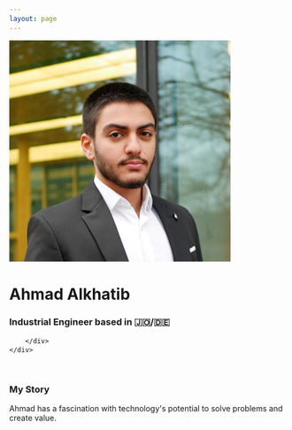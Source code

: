 ```yaml
---
layout: page
---
```


<div class="home-info-container">
	<div class="home-img-container">
		<img src="/images/ahmadalkhatib.JPG">
	</div>
	<div class="home-info-text">
		<h1>Ahmad Alkhatib</h1>
		<h3 style="font-weight: 0;">Industrial Engineer based in 🇯🇴/🇩🇪</h3>
		<div class="social-icons">
			<a href="mailto:youremail@example.com"><i class="far fa-envelope"></i></a>
			<a class="social-icon" href="https://github.com/alkhatiba/" target="_blank"><i class="fab fa-github"></i></a>
     			<a class="social-icon" href="https://www.linkedin.com/in/alkhatiba/" target="_blank"><i class="fab fa-linkedin-in"></i></a>
			
		</div>
	</div>

</div><br>


### My Story
Ahmad has a fascination with technology's potential to solve problems and create value.
